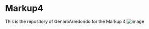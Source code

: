 # Markup4
This is the repository of GenaroArredondo for the Markup 4
![image](https://user-images.githubusercontent.com/113451478/193155156-7ac7c950-0240-46a8-bf66-4a8ee689dcbd.png)